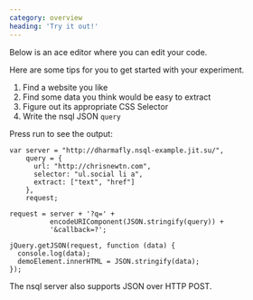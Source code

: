 ```yaml
---
category: overview
heading: 'Try it out!'
---
```


Below is an ace editor where you can edit your code.  

Here are some tips for you to get started with your experiment.  

1. Find a website you like
2. Find some data you think would be easy to extract
3. Figure out its appropriate CSS Selector
4. Write the nsql JSON `query`  

Press run to see the output:

    var server = "http://dharmafly.nsql-example.jit.su/",
        query = {
          url: "http://chrisnewtn.com",
          selector: "ul.social li a",
          extract: ["text", "href"]
        },
        request;

    request = server + '?q=' +
              encodeURIComponent(JSON.stringify(query)) +
              '&callback=?';

    jQuery.getJSON(request, function (data) {
      console.log(data);
      demoElement.innerHTML = JSON.stringify(data);
    });

The nsql server also supports JSON over HTTP POST.